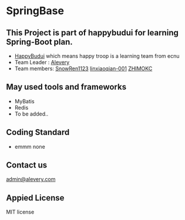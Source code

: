 # SpringBase

## This Project is part of happybudui for learning Spring-Boot plan.
* [HappyBudui](https://happybudui.com) which means happy troop is a learning team from ecnu
* Team Leader : [Alevery](https://alevery.com)
* Team members: [SnowRen1123](https://github.com/snowren1123) [linxiaoqian-001](https://github.com/linxiaoqian-001) [ZHIMOKC](https://github.com/ZHIMOKC)

## May used tools and frameworks
* MyBatis
* Redis
* To be added..

## Coding Standard
* emmm none

## Contact us
admin@alevery.com

## Appied License 
MIT license 